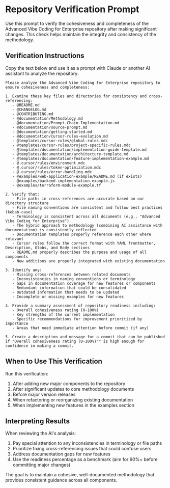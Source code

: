 # Repository Verification Prompt

Use this prompt to verify the cohesiveness and completeness of the Advanced Vibe Coding for Enterprise repository after making significant changes. This check helps maintain the integrity and consistency of the methodology.

## Verification Instructions

Copy the text below and use it as a prompt with Claude or another AI assistant to analyze the repository:

```
Please analyze the Advanced Vibe Coding for Enterprise repository to ensure cohesiveness and completeness:

1. Examine these key files and directories for consistency and cross-referencing:
   - @README.md
   - @CHANGELOG.md
   - @CONTRIBUTING.md
   - @documentation/Methodology.md
   - @documentation/Prompt-Chain-Implementation.md
   - @documentation/source-prompt.md
   - @documentation/getting-started.md
   - @documentation/cursor-rules-evolution.md
   - @templates/cursor-rules/global-rules.mdc
   - @templates/cursor-rules/project-specific-rules.mdc
   - @templates/documentation/implementation-guide-template.md
   - @templates/documentation/architecture-template.md
   - @templates/documentation/feature-implementation-example.md
   - @.cursor/rules/environment.mdc
   - @.cursor/rules/token-optimization.mdc
   - @.cursor/rules/error-handling.mdc
   - @examples/web-application-example/README.md (if exists)
   - @examples/backend-implementation-example.js
   - @examples/terraform-module-example.tf

2. Verify that:
   - File paths in cross-references are accurate based on our directory structure
   - File naming conventions are consistent and follow best practices (kebab-case)
   - Terminology is consistent across all documents (e.g., "Advanced Vibe Coding for Enterprise")
   - The hybrid approach to methodology (combining AI assistance with documentation) is consistently reflected
   - Documentation templates properly reference each other where relevant
   - Cursor rules follow the correct format with YAML frontmatter, Description, Globs, and Body sections
   - README.md properly describes the purpose and usage of all components
   - New additions are properly integrated with existing documentation

3. Identify any:
   - Missing cross-references between related documents
   - Inconsistencies in naming conventions or terminology
   - Gaps in documentation coverage for new features or components
   - Redundant information that could be consolidated
   - Outdated information that needs to be updated
   - Incomplete or missing examples for new features

4. Provide a summary assessment of repository readiness including:
   - Overall cohesiveness rating (0-100%)
   - Key strengths of the current implementation
   - Specific recommendations for improvement prioritized by importance
   - Areas that need immediate attention before commit (if any)

5. Create a description and message for a commit that can be published if "Overall cohesiveness rating (0-100%)"" is high enough for confidence in making a commit.
```

## When to Use This Verification

Run this verification:

1. After adding new major components to the repository
2. After significant updates to core methodology documents
3. Before major version releases
4. When refactoring or reorganizing existing documentation
5. When implementing new features in the examples section

## Interpreting Results

When reviewing the AI's analysis:

1. Pay special attention to any inconsistencies in terminology or file paths
2. Prioritize fixing cross-referencing issues that could confuse users
3. Address documentation gaps for new features
4. Use the readiness percentage as a benchmark (aim for 90%+ before committing major changes)

The goal is to maintain a cohesive, well-documented methodology that provides consistent guidance across all components.